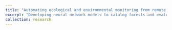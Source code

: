 ```yaml
---
title: "Automating ecological and environmental monitoring from remote sensing data"
excerpt: "Developing neural network models to catalog forests and evaluate post-wildfire damage"
collection: research
---
```


